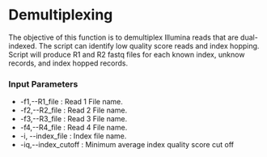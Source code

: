 # Demultiplexing

The objective of this function is to demultiplex Illumina reads that are dual-indexed. The script can identify low quality score reads and index hopping. Script will produce R1 and R2 fastq files for each known index, unknow records, and index hopped records.

### Input Parameters
- -f1,--R1_file : Read 1 File name.
- -f2,--R2_file : Read 2 File name. 
- -f3,--R3_file : Read 3 File name.
- -f4,--R4_file : Read 4 File name.
- -i, --index_file : Index file name.
- -iq,--index_cutoff : Minimum average index quality score cut off
